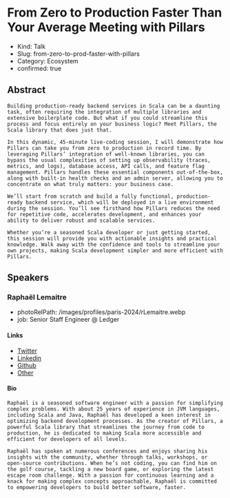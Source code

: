 # From Zero to Production Faster Than Your Average Meeting with Pillars

- Kind: Talk
- Slug: from-zero-to-prod-faster-with-pillars
- Category: Ecosystem
- confirmed: true

## Abstract

```
Building production-ready backend services in Scala can be a daunting task, often requiring the integration of multiple libraries and extensive boilerplate code. But what if you could streamline this process and focus entirely on your business logic? Meet Pillars, the Scala library that does just that.

In this dynamic, 45-minute live-coding session, I will demonstrate how Pillars can take you from zero to production in record time. By leveraging Pillars’ integration of well-known libraries, you can bypass the usual complexities of setting up observability (traces, metrics, and logs), database access, API calls, and feature flag management. Pillars handles these essential components out-of-the-box, along with built-in health checks and an admin server, allowing you to concentrate on what truly matters: your business case.

We’ll start from scratch and build a fully functional, production-ready backend service, which will be deployed in a live environment during the session. You’ll see firsthand how Pillars reduces the need for repetitive code, accelerates development, and enhances your ability to deliver robust and scalable services.

Whether you’re a seasoned Scala developer or just getting started, this session will provide you with actionable insights and practical knowledge. Walk away with the confidence and tools to streamline your own projects, making Scala development simpler and more efficient with Pillars.
```

## Speakers

### Raphaël Lemaitre

- photoRelPath: /images/profiles/paris-2024/rLemaitre.webp
- job: Senior Staff Engineer @ Ledger

#### Links

- [Twitter](https://twitter.com/rlemaitre)
- [Linkedin](https://www.linkedin.com/in/rlemaitre)
- [Github](https://github.com/rlemaitre)
- [Other](https://rlemaitre.com)

#### Bio

```
Raphaël is a seasoned software engineer with a passion for simplifying complex problems. With about 25 years of experience in JVM languages, including Scala and Java, Raphaël has developed a keen interest in optimizing backend development processes. As the creator of Pillars, a powerful Scala library that streamlines the journey from code to production, he is dedicated to making Scala more accessible and efficient for developers of all levels.

Raphaël has spoken at numerous conferences and enjoys sharing his insights with the community, whether through talks, workshops, or open-source contributions. When he’s not coding, you can find him on the golf course, tackling a new board game, or exploring the latest escape room challenge. With a passion for continuous learning and a knack for making complex concepts approachable, Raphaël is committed to empowering developers to build better software, faster.
```

